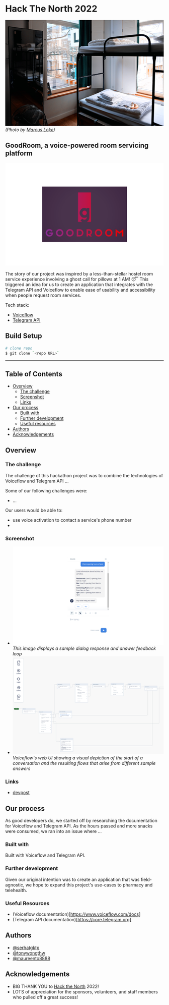 # Hack The North 2022


![image of a brightly lit, hostel room with a bunk bed overlooking the view of an apartment window](/marcus-loke-WQJvWU_HZFo-unsplash.jpg) *(Photo by [Marcus Loke](https://unsplash.com/@marcusloke?utm_source=unsplash&utm_medium=referral&utm_content=creditCopyText))*

## GoodRoom, a voice-powered room servicing platform

![GoodRoom logo](/logo.png)

The story of our project was inspired by a less-than-stellar hostel room service experience involving a ghost call for pillows at 1 AM! 😴 This triggered an idea for us to create an application that integrates with the Telegram API and Voiceflow to enable ease of usability and accessibility when people request room services.


Tech stack:

- [Voiceflow](https://www.voiceflow.com)
- [Telegram API](https://core.telegram.org)

## Build Setup

```bash
# clone repo
$ git clone `<repo URL>`
```
---

## Table of Contents

- [Overview](#overview)
  - [The challenge](#the-challenge)
  - [Screenshot](#screenshot)
  - [Links](#links)
- [Our process](#our-process)
  - [Built with](#built-with)
  - [Further development](#further-development)
  - [Useful resources](#useful-resources)
- [Authors](#authors)
- [Acknowledgements](#acknowledgements)

## Overview

### The challenge

The challenge of this hackathon project was to combine the technologies of Voiceflow and Telegram API ...

Some of our following challenges were:

- ...

Our users would be able to:

- use voice activation to contact a service\'s phone number
- 

### Screenshot

- ![Dialog box of Voiceflow chat UI](/dialog-box.png)
*This image displays a sample dialog response and answer feedback loop*
- ![Response flow chart of Voiceflow dialog design](/response-flow.png)
*Voiceflow\'s web UI showing a visual depiction of the start of a conversation and the resulting flows that arise from different sample answers*

### Links

- [devpost](#)

## Our process

As good developers do, we started off by researching the documentation for Voiceflow and Telegram API. As the hours passed and more snacks were consumed, we ran into an issue where ...

### Built with

Built with Voiceflow and Telegram API.

### Further development

Given our original intention was to create an application that was field-agnostic, we hope to expand this project\'s use-cases to pharmacy and telehealth.

### Useful Resources

- (Voiceflow documentation)[https://www.voiceflow.com/docs]
- (Telegram API documentation)[https://core.telegram.org]

## Authors

- [@serhatgktp](https://github.com/serhatgktp)
- [@tonywongthw](https://github.com/tonywongthw)
- [@maureento8888](https://github.com/maureento8888)

## Acknowledgements

- BIG THANK YOU to [Hack the North](https://hackthenorth.com) 2022!
- LOTS of appreciation for the sponsors, volunteers, and staff members who pulled off a great success!
